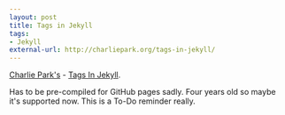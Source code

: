 ```yaml
---
layout: post
title: Tags in Jekyll
tags: 
- Jekyll
external-url: http://charliepark.org/tags-in-jekyll/
---
```

[Charlie Park's](http://charliepark.org/) - [Tags In Jekyll](http://charliepark.org/tags-in-jekyll/).

Has to be pre-compiled for GitHub pages sadly. Four years old so maybe it's supported now. This is a To-Do reminder really.
